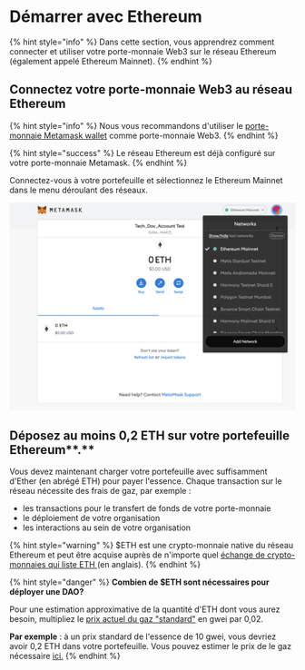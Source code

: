 # Démarrer avec Ethereum

{% hint style="info" %}
Dans cette section, vous apprendrez comment connecter et utiliser votre porte-monnaie Web3 sur le réseau Ethereum (également appelé Ethereum Mainnet).
{% endhint %}

## Connectez votre porte-monnaie Web3 au réseau Ethereum

{% hint style="info" %}
Nous vous recommandons d'utiliser le [porte-monnaie Metamask wallet](./) comme porte-monnaie Web3.&#x20;
{% endhint %}

{% hint style="success" %}
Le réseau Ethereum est déjà configuré sur votre porte-monnaie Metamask.
{% endhint %}

Connectez-vous à votre portefeuille et sélectionnez le Ethereum Mainnet dans le menu déroulant des réseaux.

![Sélection du réseau Ethereum Mainnet](<../../.gitbook/assets/Schermata 2022-02-03 alle 12.22.01.png>)

## Déposez au moins 0,2 ETH sur votre portefeuille Ethereum**.**

Vous devez maintenant charger votre portefeuille avec suffisamment d'Ether (en abrégé ETH) pour payer l'essence. Chaque transaction sur le réseau nécessite des frais de gaz, par exemple :&#x20;

* les transactions pour le transfert de fonds de votre porte-monnaie&#x20;
* le déploiement de votre organisation&#x20;
* les interactions au sein de votre organisation

{% hint style="warning" %}
$ETH est une crypto-monnaie native du réseau Ethereum et peut être acquise auprès de n'importe quel [échange de crypto-monnaies qui liste ETH ](https://docs.ethhub.io/using-ethereum/how-to-buy-ether/)(en anglais).
{% endhint %}

{% hint style="danger" %}
**Combien de $ETH sont nécessaires pour déployer une DAO?**

Pour une estimation approximative de la quantité d'ETH dont vous aurez besoin, multipliez le [prix actuel du gaz "standard"](https://ethgasstation.info/) en gwei par 0,02.&#x20;

**Par exemple** : à un prix standard de l'essence de 10 gwei, vous devriez avoir 0,2 ETH dans votre portefeuille. Vous pouvez estimer le prix de le gaz nécessaire [ici.](gas-tracker.md)
{% endhint %}
